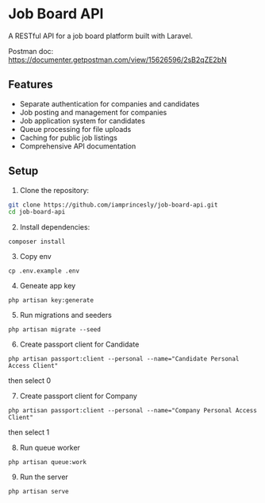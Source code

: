# Job Board API

A RESTful API for a job board platform built with Laravel.

Postman doc: https://documenter.getpostman.com/view/15626596/2sB2qZE2bN

## Features

- Separate authentication for companies and candidates
- Job posting and management for companies
- Job application system for candidates
- Queue processing for file uploads
- Caching for public job listings
- Comprehensive API documentation

## Setup

1. Clone the repository:
```bash
git clone https://github.com/iamprincesly/job-board-api.git
cd job-board-api
```

2. Install dependencies:
```
composer install
```

3. Copy env
``` 
cp .env.example .env
``` 

4. Geneate app key
```
php artisan key:generate
```

5. Run migrations and seeders
```
php artisan migrate --seed
```

6. Create passport client for Candidate
``` 
php artisan passport:client --personal --name="Candidate Personal Access Client"
``` 
then select 0

7. Create passport client for Company
``` 
php artisan passport:client --personal --name="Company Personal Access Client"
``` 
then select 1


8. Run queue worker
```
php artisan queue:work
```

9. Run the server
``` 
php artisan serve
```
